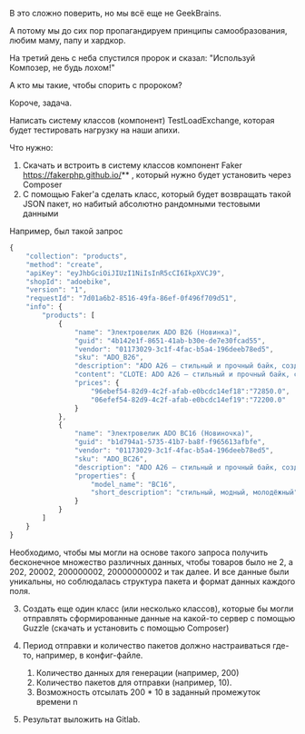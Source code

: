 В это сложно поверить, но мы всё еще не GeekBrains. 

А потому мы до сих пор пропагандируем принципы самообразования, любим маму, папу и хардкор. 

На третий день с неба спустился пророк и сказал: "Используй Композер, не будь лохом!"

А кто мы такие, чтобы спорить с пророком?

Короче, задача.

Написать систему классов (компонент) TestLoadExchange, которая будет тестировать нагрузку на наши апихи. 

Что нужно:

1) Скачать и встроить в систему классов компонент Faker https://fakerphp.github.io/** , который нужно будет установить через Composer
2) С помощью Faker'a сделать класс, который будет возвращать такой JSON пакет, но набитый абсолютно рандомными тестовыми данными 

Например, был такой запрос

```javascript
{
    "collection": "products",
    "method": "create",
    "apiKey": "eyJhbGciOiJIUzI1NiIsInR5cCI6IkpXVCJ9",
    "shopId": "adoebike",
    "version": "1",
    "requestId": "7d01a6b2-8516-49fa-86ef-0f496f709d51",    
    "info": {
        "products": [
            {
                "name": "Электровелик ADO B26 (Новинка)",
                "guid": "4b142e1f-8651-41ab-b30e-de7e30fcad55",
                "vendor": "01173029-3c1f-4fac-b5a4-196deeb78ed5",
                "sku": "ADO_B26",
                "description": "ADO A26 – стильный и прочный байк, созданный для тех, кто ценит скорость и безопасность даже в самых экстремальных условиях. Электродвигатель помогает преодолеть  длинные дистанции и справиться со сложными дорожными условиями.",
                "content": "CLOTE: ADO A26 – стильный и прочный байк, созданный для тех, кто ценит скорость и безопасность даже в самых экстремальных условиях. Электродвигатель помогает преодолеть  длинные дистанции и справиться со сложными дорожными условиями.",
                "prices": {
                    "96ebef54-82d9-4c2f-afab-e0bcdc14ef18":"72850.0",
                    "06efef54-82d9-4c2f-afab-e0bcdc14ef19":"72200.0"
                }
            },
            {
                "name": "Электровелик ADO BC16 (Новиночка)",
                "guid": "b1d794a1-5735-41b7-ba8f-f965613afbfe",
                "vendor": "01173029-3c1f-4fac-b5a4-196deeb78ed5",
                "sku": "ADO_BC26",
                "description": "ADO A26 – стильный и прочный байк, созданный для тех, кто ценит скорость и безопасность даже в самых экстремальных условиях. Электродвигатель помогает преодолеть  длинные дистанции и справиться со сложными дорожными условиями.",
                "properties": {
                    "model_name": "BC16",
                    "short_description": "стильный, модный, молодёжный"
                }
            }
        ]
    }
}
```

Необходимо, чтобы мы могли на основе такого запроса получить бесконечное множество различных данных, чтобы товаров было не 2, а 202, 20002, 200000002, 20000000002 и так далее. И все данные были уникальны, но соблюдалась структура пакета и формат данных каждого поля.  

3) Создать еще один класс (или несколько классов), которые бы могли отправлять сформированные данные на какой-то сервер с помощью Guzzle (скачать и установить с помощью Composer)
4) Период отправки и количество пакетов должно настраиваться где-то, например, в конфиг-файле. 
   1) Количество данных для генерации (например, 200)
   2) Количество пакетов для отправки (например, 10). 
   3) Возможность отсылать 200 * 10 в заданный промежуток времени n
   
5) Результат выложить на Gitlab.